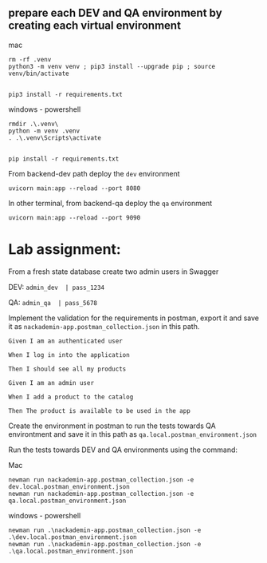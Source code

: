 
## prepare each DEV and QA environment by creating each virtual environment 

mac
```shell
rm -rf .venv
python3 -m venv venv ; pip3 install --upgrade pip ; source venv/bin/activate


pip3 install -r requirements.txt

```

windows - powershell
```shell
rmdir .\.venv\
python -m venv .venv
. .\.venv\Scripts\activate


pip install -r requirements.txt

```




From backend-dev path deploy the `dev` environment
```shell
uvicorn main:app --reload --port 8080 
```

In other terminal, from backend-qa deploy the `qa` environment
```shell
uvicorn main:app --reload --port 9090
```



# Lab assignment:

From a fresh state database create two admin users in Swagger

DEV:
`admin_dev  | pass_1234`

QA:
`admin_qa  | pass_5678`


Implement the validation for the requirements in postman, export it and save it as `nackademin-app.postman_collection.json` in this path.

```
Given I am an authenticated user​

When I log in into the application​

Then I should see all my products
```

```
Given I am an admin user​

When I add a product to the catalog​

Then The product is available to be used in the app
```

Create the environment in postman to run the tests towards QA environtment and save it in this path as `qa.local.postman_environment.json`

Run the tests towards DEV and QA environments using the command:

Mac
```
newman run nackademin-app.postman_collection.json -e dev.local.postman_environment.json
newman run nackademin-app.postman_collection.json -e qa.local.postman_environment.json
```

windows - powershell
```
newman run .\nackademin-app.postman_collection.json -e .\dev.local.postman_environment.json
newman run .\nackademin-app.postman_collection.json -e .\qa.local.postman_environment.json
```